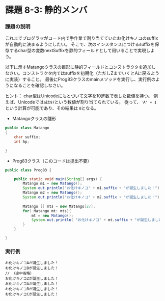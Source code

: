 # 課題 8-3: 静的メンバ

### 課題の説明
これまでプログラマがコード内で手作業で割り当てていたお化けキノコのsuffixが自動的に決まるようにしたい。
そこで、次のインスタンスにつけるsuffixを保存するchar型の変数nextSuffixを静的フィールドとして用いることで実現しよう。

以下に示すMatangoクラスの雛形に静的フィールドとコンストラクタを追加しなさい。コンストラクタ内ではsuffixを初期化（ただしZまでいくとAに戻るように実装）すること。
最後にProg83クラスのmainメソッドを実行し、実行例のようになることを確認しなさい。

ヒント：
char型はUnicodeにもとづいて文字を10進数で表した数値を持つ。
例えば、Unicodeでは`a`は`97`という数値が割り当てられている。
従って、`'A' + 1` という計算が可能であり、その結果は `B`となる。



- Matangoクラスの雛形
```java
public class Matango
{
    char suffix;
    int hp;
    
}
```


- Prog83クラス（このコードは提出不要）

```java
public class Prog83 {

    public static void main(String[] args) {
        Matango m1 = new Matango();
        System.out.println("お化けキノコ" + m1.suffix + "が誕生しました！");
        Matango m2 = new Matango();
        System.out.println("お化けキノコ" + m2.suffix + "が誕生しました！");            
            
        Matango [] mts = new Matango[27];
        for( Matango mt: mts){
            mt = new Matango();
            System.out.println( "お化けキノコ" + mt.suffix + "が誕生しました！");
        }
    }

}
```

### 実行例
```
お化けキノコAが誕生しました！
お化けキノコBが誕生しました！
// （途中省略）
お化けキノコZが誕生しました！
お化けキノコAが誕生しました！
お化けキノコBが誕生しました！
お化けキノコCが誕生しました！
```
